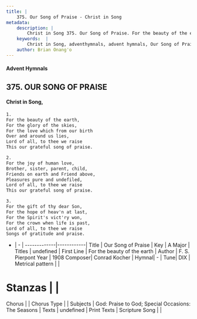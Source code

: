 ```yaml
---
title: |
    375. Our Song of Praise - Christ in Song
metadata:
    description: |
        Christ in Song 375. Our Song of Praise. For the beauty of the earth, For the glory of the skies, For the love which from our birth Over and around us lies, Lord of all, to thee we raise This our grateful song of praise.
    keywords:  |
        Christ in Song, adventhymnals, advent hymnals, Our Song of Praise, For the beauty of the earth. 
    author: Brian Onang'o
---
```


#### Advent Hymnals
## 375. OUR SONG OF PRAISE
####  Christ in Song,

```txt
1.
For the beauty of the earth,
For the glory of the skies,
For the love which from our birth
Over and around us lies,
Lord of all, to thee we raise
This our grateful song of praise.

2.
For the joy of human love,
Brother, sister, parent, child,
Friends on earth and Friend above,
Pleasures pure and undefiled,
Lord of all, to thee we raise
This our grateful song of praise.

3.
For the gift of thy dear Son,
For the hope of heav'n at last,
For the Spirit's vict'ry won,
For the crown when life is past,
Lord of all, to thee we raise
Songs of gratitude and praise.


```

- |   -  |
-------------|------------|
Title | Our Song of Praise |
Key | A Major |
Titles | undefined |
First Line | For the beauty of the earth |
Author | F. S. Pierpont
Year | 1908
Composer| Conrad Kocher |
Hymnal|  - |
Tune| DIX |
Metrical pattern | |
# Stanzas |  |
Chorus |  |
Chorus Type |  |
Subjects | God: Praise to God; Special Occasions: The Seasons |
Texts | undefined |
Print Texts | 
Scripture Song |  |
    
